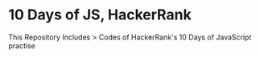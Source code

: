 
<h1 >10 Days of JS, HackerRank</h1>
This Repository Includes
> Codes of HackerRank's 10 Days of JavaScript practise
